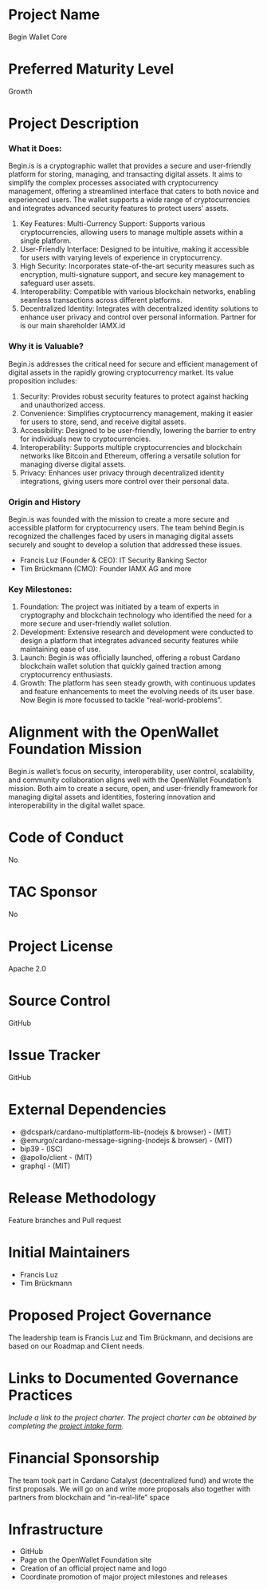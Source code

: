 # Project Name
Begin Wallet Core

# Preferred Maturity Level
Growth

# Project Description
### What it Does:
Begin.is is a cryptographic wallet that provides a secure and user-friendly platform for storing, managing, and transacting digital assets. It aims to simplify the complex processes associated with cryptocurrency management, offering a streamlined interface that caters to both novice and experienced users. The wallet supports a wide range of cryptocurrencies and integrates advanced security features to protect users’ assets.
1. Key Features: Multi-Currency Support: Supports various cryptocurrencies, allowing users to manage multiple assets within a single platform. 
2. User-Friendly Interface: Designed to be intuitive, making it accessible for users with varying levels of experience in cryptocurrency. 
3. High Security: Incorporates state-of-the-art security measures such as encryption, multi-signature support, and secure key management to safeguard user assets.
4. Interoperability: Compatible with various blockchain networks, enabling seamless transactions across different platforms.
5. Decentralized Identity: Integrates with decentralized identity solutions to enhance user privacy and control over personal information. Partner for is our main shareholder IAMX.id 

### Why it is Valuable?
Begin.is addresses the critical need for secure and efficient management of digital assets in the rapidly growing cryptocurrency market. Its value proposition includes:
1. Security: Provides robust security features to protect against hacking and unauthorized access.
2. Convenience: Simplifies cryptocurrency management, making it easier for users to store, send, and receive digital assets.
3. Accessibility: Designed to be user-friendly, lowering the barrier to entry for individuals new to cryptocurrencies.
4. Interoperability: Supports multiple cryptocurrencies and blockchain networks like Bitcoin and Ethereum, offering a versatile solution for managing diverse digital assets.
5. Privacy: Enhances user privacy through decentralized identity integrations, giving users more control over their personal data.


### Origin and History
Begin.is was founded with the mission to create a more secure and accessible platform for cryptocurrency users. The team behind Begin.is recognized the challenges faced by users in managing digital assets securely and sought to develop a solution that addressed these issues.
 * Francis Luz (Founder & CEO): IT Security Banking Sector
 * Tim Brückmann (CMO): Founder IAMX AG and more

### Key Milestones:
1. Foundation: The project was initiated by a team of experts in cryptography and blockchain technology who identified the need for a more secure and user-friendly wallet solution.
2. Development: Extensive research and development were conducted to design a platform that integrates advanced security features while maintaining ease of use.
3. Launch: Begin.is was officially launched, offering a robust Cardano blockchain wallet solution that quickly gained traction among cryptocurrency enthusiasts.
4. Growth: The platform has seen steady growth, with continuous updates and feature enhancements to meet the evolving needs of its user base. Now Begin is more focussed to tackle “real-world-problems”. 


# Alignment with the OpenWallet Foundation Mission
Begin.is wallet’s focus on security, interoperability, user control, scalability, and community collaboration aligns well with the OpenWallet Foundation’s mission. Both aim to create a secure, open, and user-friendly framework for managing digital assets and identities, fostering innovation and interoperability in the digital wallet space.

# Code of Conduct
No

# TAC Sponsor
No

# Project License
Apache 2.0

# Source Control
GitHub

# Issue Tracker
GitHub

# External Dependencies
- @dcspark/cardano-multiplatform-lib-(nodejs & browser) - (MIT)
- @emurgo/cardano-message-signing-(nodejs & browser) - (MIT)
- bip39 - (ISC)
- @apollo/client - (MIT)
- graphql - (MIT)


# Release Methodology
Feature branches and Pull request

# Initial Maintainers
* Francis Luz
* Tim Brückmann


# Proposed Project Governance
The leadership team is Francis Luz and Tim Brückmann, and decisions are based on our Roadmap and Client needs.

# Links to Documented Governance Practices
_Include a link to the project charter. The project charter can be obtained by completing the [project intake form](https://docs.google.com/forms/d/e/1FAIpQLSeO1bDGHUP-ZpCo1uynm94YOxZlek6RhCH7o3FnX1lZSXXfSQ/viewform?fbzx=4351560609072672295)._

# Financial Sponsorship
The team took part in Cardano Catalyst (decentralized fund) and wrote the first proposals. We will go on and write more proposals also together with partners from blockchain and “in-real-life” space

# Infrastructure
- GitHub
- Page on the OpenWallet Foundation site
- Creation of an official project name and logo
- Coordinate promotion of major project milestones and releases
